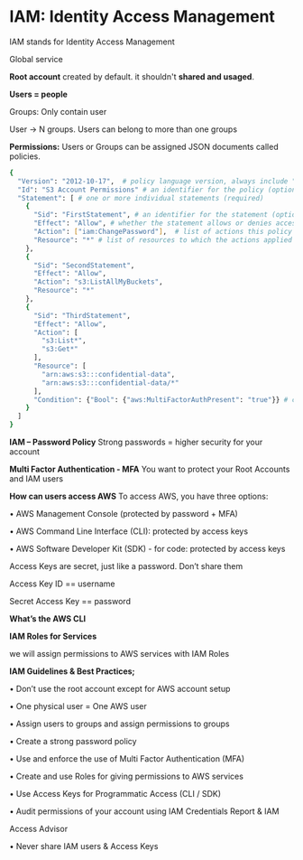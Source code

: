 # IAM: Identity Access Management

IAM stands for Identity Access Management

Global service

**Root account** created by default. it shouldn't **shared and usaged**.

**Users = people**

Groups: Only contain user

User -> N groups. Users can belong to more than one groups

**Permissions:** Users or Groups can be assigned JSON documents called policies.
``` bash
{
  "Version": "2012-10-17",  # policy language version, always include "2012-10-17"
  "Id": "S3 Account Permissions" # an identifier for the policy (optional)
  "Statement": [ # one or more individual statements (required)
    {
      "Sid": "FirstStatement", # an identifier for the statement (optional)
      "Effect": "Allow", # whether the statement allows or denies access (Allow, Deny)
      "Action": ["iam:ChangePassword"],  # list of actions this policy allows or denies
      "Resource": "*" # list of resources to which the actions applied to
    },
    {
      "Sid": "SecondStatement",
      "Effect": "Allow",
      "Action": "s3:ListAllMyBuckets",
      "Resource": "*"
    },
    {
      "Sid": "ThirdStatement",
      "Effect": "Allow",
      "Action": [
        "s3:List*",
        "s3:Get*"
      ],
      "Resource": [
        "arn:aws:s3:::confidential-data",
        "arn:aws:s3:::confidential-data/*"
      ],
      "Condition": {"Bool": {"aws:MultiFactorAuthPresent": "true"}} # conditions for when this policy is in effect (optional)
    }
  ]
}
```

**IAM – Password Policy** Strong passwords = higher security for your account

**Multi Factor Authentication - MFA** You want to protect your Root Accounts and IAM users

**How can users access AWS**
To access AWS, you have three options:

 • AWS Management Console (protected by password + MFA)

 • AWS Command Line Interface (CLI): protected by access keys

 • AWS Software Developer Kit (SDK) - for code: protected by access keys

Access Keys are secret, just like a password. Don’t share them

Access Key ID == username

Secret Access Key == password


**What’s the AWS CLI**


**IAM Roles for Services**

we will assign permissions to AWS services with IAM Roles


**IAM Guidelines & Best Practices;**

• Don’t use the root account except for AWS account setup

• One physical user = One AWS user

• Assign users to groups and assign permissions to groups

• Create a strong password policy

• Use and enforce the use of Multi Factor Authentication (MFA)

• Create and use Roles for giving permissions to AWS services

• Use Access Keys for Programmatic Access (CLI / SDK)

• Audit permissions of your account using IAM Credentials Report & IAM

Access Advisor

• Never share IAM users & Access Keys